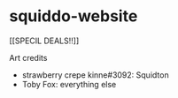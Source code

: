 # squiddo-website
[[SPECIL DEALS!!]]

Art credits
- strawberry crepe kinne#3092: Squidton
- Toby Fox: everything else
